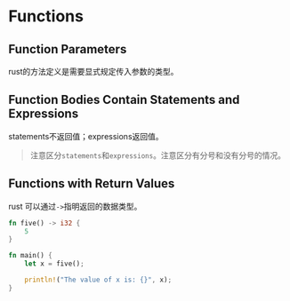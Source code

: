 # Functions

## Function Parameters

rust的方法定义是需要显式规定传入参数的类型。

## Function Bodies Contain Statements and Expressions

statements不返回值；expressions返回值。

> 注意区分`statements`和`expressions`。注意区分有分号和没有分号的情况。

## Functions with Return Values

rust 可以通过`->`指明返回的数据类型。


```rust
fn five() -> i32 {
    5
}

fn main() {
    let x = five();

    println!("The value of x is: {}", x);
}
```
